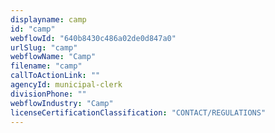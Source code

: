```yaml
---
displayname: camp
id: "camp"
webflowId: "640b8430c486a02de0d847a0"
urlSlug: "camp"
webflowName: "Camp"
filename: "camp"
callToActionLink: ""
agencyId: municipal-clerk
divisionPhone: ""
webflowIndustry: "Camp"
licenseCertificationClassification: "CONTACT/REGULATIONS"
---
```

